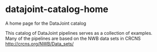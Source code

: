 # datajoint-catalog-home
A home page for the DataJoint catalog


This catalog of DataJoint pipelines serves as a collection of examples.  Many of the pipelines are based on the NWB data sets in CRCNS  http://crcns.org/NWB/Data_sets/
